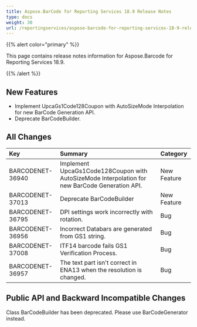 ```yaml
---
title: Aspose.BarCode for Reporting Services 18.9 Release Notes
type: docs
weight: 30
url: /reportingservices/aspose-barcode-for-reporting-services-18-9-release-notes/
---
```


{{% alert color="primary" %}} 

This page contains release notes information for Aspose.Barcode for Reporting Services 18.9.

{{% /alert %}} 
## **New Features**
- Implement UpcaGs1Code128Coupon with AutoSizeMode Interpolation for new BarCode Generation API. 
- Deprecate BarCodeBuilder.
## **All Changes**

|**Key**|**Summary**|**Category**|
| :- | :- | :- |
|BARCODENET-36940|Implement UpcaGs1Code128Coupon with AutoSizeMode Interpolation for new BarCode Generation API.|New Feature|
|BARCODENET-37013|Deprecate BarCodeBuilder|New Feature|
|BARCODENET-36795|DPI settings work incorrectly with rotation.|Bug|
|BARCODENET-36956|Incorrect Databars are generated from GS1 string.|Bug|
|BARCODENET-37008|ITF14 barcode fails GS1 Verification Process.|Bug|
|BARCODENET-36957|The text part isn't correct in ENA13 when the resolution is changed.|Bug|
## **Public API and Backward Incompatible Changes**
Class BarCodeBuilder has been deprecated. Please use BarCodeGenerator instead.
